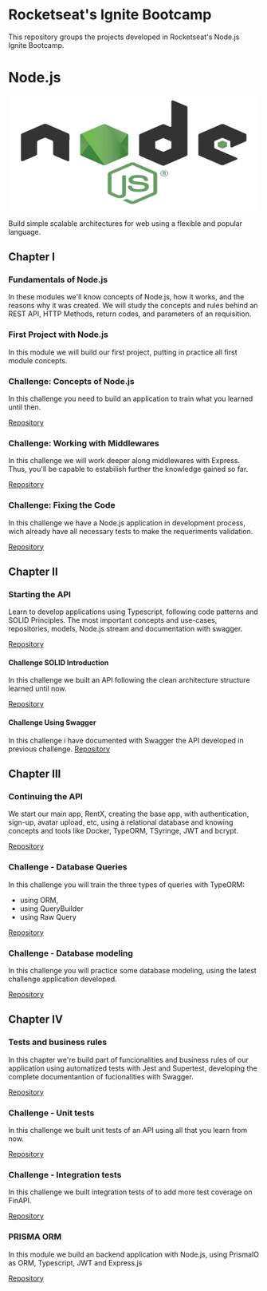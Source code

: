 # Rocketseat's Ignite Bootcamp

This repository groups the projects developed in Rocketseat's Node.js Ignite Bootcamp.

# Node.js

<img src="./assets/nodejs.png">

Build simple scalable architectures for web using a flexible and popular language.

## Chapter I

### Fundamentals of Node.js

In these modules we'll know concepts of Node.js, how it works, and the reasons
why it was created.
We will study the concepts and rules behind an REST API, HTTP Methods, return codes, and parameters of an requisition.

### First Project with Node.js

In this module we will build our first project, putting in practice all first
module concepts.

### Challenge: Concepts of Node.js

In this challenge you need to build an application to train what you learned
until then.

[Repository](https://github.com/Vyctor/ignite-conceitos-nodejs)

### Challenge: Working with Middlewares

In this challenge we will work deeper along middlewares with Express.
Thus, you'll be capable to estabilish further the knowledge gained so far.

[Repository](https://github.com/Vyctor/ignite-trabalhando-com-middlewares)

### Challenge: Fixing the Code

In this challenge we have a Node.js application in development process, wich already have all necessary tests to make the requeriments validation.

[Repository](https://github.com/Vyctor/ignite-corrigindo-o-codigo)

## Chapter II

### Starting the API

Learn to develop applications using Typescript, following code patterns and SOLID Principles.
The most important concepts and use-cases, repositories, models, Node.js stream and documentation with swagger.

[Repository](https://github.com/Vyctor/rentx-api)

#### Challenge SOLID Introduction

In this challenge we built an API following the clean architecture structure learned until now.

[Repository](https://github.com/Vyctor/nodejs-desafio-introducao-solid)

#### Challenge Using Swagger

In this challenge i have documented with Swagger the API developed in previous challenge.
[Repository](https://github.com/Vyctor/nodejs-desafio-introducao-solid)

## Chapter III

### Continuing the API

We start our main app, RentX, creating the base app, with authentication, sign-up, avatar upload, etc, using a relational database and knowing concepts and tools like Docker, TypeORM, TSyringe, JWT and bcrypt.

[Repository](https://github.com/Vyctor/rentx-api)

### Challenge - Database Queries

In this challenge you will train the three types of queries with TypeORM:

- using ORM,
- using QueryBuilder
- using Raw Query

[Repository](https://github.com/Vyctor/rentx-api)

### Challenge - Database modeling

In this challenge you will practice some database modeling, using the latest challenge application developed.

[Repository](https://github.com/Vyctor/rentx-api)

## Chapter IV

### Tests and business rules

In this chapter we're build part of funcionalities and business rules of our application using automatized tests with Jest and Supertest, developing the complete documentantion of fucionalities with Swagger.

[Repository](https://github.com/Vyctor/rentx-api)

### Challenge - Unit tests

In this challenge we built unit tests of an API using all that you learn from now.

[Repository](https://github.com/Vyctor/desafio-testes-unitarios)

### Challenge - Integration tests

In this challenge we built integration tests of to add more test coverage on FinAPI.

[Repository](https://github.com/Vyctor/desafio-testes-unitarios)

### PRISMA ORM

In this module we build an backend application with Node.js, using PrismaIO as ORM, Typescript, JWT and Express.js

[Repository](https://github.com/Vyctor/central-de-entregas)
